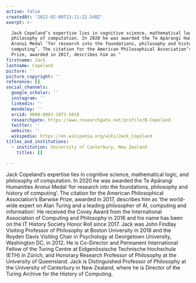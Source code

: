 ```yaml
---
active: false
createdAt: '2022-02-09T13:11:22.540Z'
exerpt: >-

  Jack Copeland’s expertise lies in cognitive science, mathematical logic, and
  philosophy of computation. In 2020 he was awarded the Te Apārangi Humanities
  Aronui Medal ‘for research into the foundations, philosophy and history of
  computing’. The citation for the American Philosophical Association’s Barwise
  Prize, awarded in 2017, describes him as ‘
firstname: Jack
lastname: Copeland
picture: ''
picture_copyright: ''
reference: []
social_channels:
  google_scholar: ''
  instagram: ''
  linkedin: ''
  mendeley: ''
  orcid: 0000-0003-1973-5018
  researchgate: https://www.researchgate.net/profile/B-Copeland
  twitter: ''
  website: ''
  wikipedia: https://en.wikipedia.org/wiki/Jack_Copeland
titles_and_institutions:
  - institution: University of Canterbury, New Zealand
    titles: []

---
```


Jack Copeland’s expertise lies in cognitive science, mathematical logic, and philosophy of computation. In 2020 he was awarded the Te Apārangi Humanities Aronui Medal ‘for research into the foundations, philosophy and history of computing’. The citation for the American Philosophical Association’s Barwise Prize, awarded in 2017, describes him as ‘the world-wide expert on Alan Turing and a leading philosopher of AI, computing and information’. He received the Covey Award from the International Association of Computing and Philosophy in 2016 and his name has been on the IT History Society Honor Roll since 2017. ​Jack was John Findlay Visiting Professor of Philosophy at Boston University in 2018 and the Royden Davis Visiting Chair in Psychology at Georgetown University, Washington DC, in 2012. He is Co-Director and Permanent International Fellow of the Turing Centre at Eidgenössische Technische Hochschule (ETH) in Zürich, and Honorary Research Professor of Philosophy at the University of Queensland. Jack is Distinguished Professor of Philosophy at the University of Canterbury in New Zealand, where he is Director of the Turing Archive for the History of Computing.
